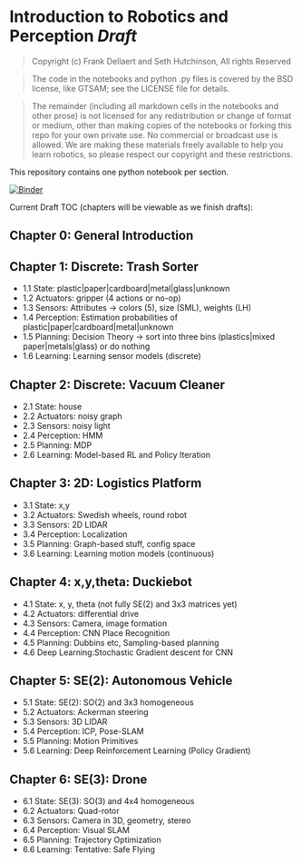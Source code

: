 # Introduction to Robotics and Perception *Draft*

> Copyright (c) Frank Dellaert and Seth Hutchinson, All rights Reserved

> The code in the notebooks and python .py files is covered by the BSD license, like GTSAM; see the LICENSE file for details.

> The remainder (including all markdown cells in the notebooks and other prose) is not licensed for any redistribution or change of format or medium, other than making copies of the notebooks or forking this repo for your own private use. No commercial or broadcast use is allowed. We are making these materials freely available to help you learn robotics, so please respect our copyright and these restrictions.


This repository contains one python notebook per section.

[![Binder](https://mybinder.org/badge_logo.svg)](https://mybinder.org/v2/gh/gtbook/robotics/HEAD)

Current Draft TOC (chapters will be viewable as we finish drafts):

## Chapter 0: General Introduction

## Chapter 1: Discrete: Trash Sorter
- 1.1 State:	    plastic|paper|cardboard|metal|glass|unknown
- 1.2 Actuators: 	gripper (4 actions or no-op)
- 1.3 Sensors: 	    Attributes -> colors (5), size (SML), weights (LH)
- 1.4 Perception: 	Estimation probabilities of plastic|paper|cardboard|metal|unknown
- 1.5 Planning:     Decision Theory -> sort into three bins (plastics|mixed paper|metals|glass) or do nothing
- 1.6 Learning:     Learning sensor models (discrete)

## Chapter 2: Discrete: Vacuum Cleaner
- 2.1 State:		house
- 2.2 Actuators: 	noisy graph
- 2.3 Sensors: 	    noisy light
- 2.4 Perception: 	HMM
- 2.5 Planning: 	MDP
- 2.6 Learning:     Model-based RL and Policy Iteration

## Chapter 3: 2D: Logistics Platform
- 3.1 State:		x,y
- 3.2 Actuators: 	Swedish wheels, round robot
- 3.3 Sensors: 	    2D LIDAR
- 3.4 Perception: 	Localization
- 3.5 Planning: 	Graph-based stuff, config space
- 3.6 Learning:     Learning motion models (continuous)

## Chapter 4: x,y,theta: Duckiebot
- 4.1 State:		x, y, theta (not fully SE(2) and 3x3 matrices yet)
- 4.2 Actuators: 	differential drive
- 4.3 Sensors: 	    Camera, image formation
- 4.4 Perception: 	CNN Place Recognition
- 4.5 Planning: 	Dubbins etc, Sampling-based planning
- 4.6 Deep Learning:Stochastic Gradient descent for CNN

## Chapter 5: SE(2): Autonomous Vehicle
- 5.1 State:		SE(2): SO(2) and 3x3 homogeneous
- 5.2 Actuators: 	Ackerman steering
- 5.3 Sensors: 	    3D LIDAR
- 5.4 Perception: 	ICP, Pose-SLAM
- 5.5 Planning: 	Motion Primitives
- 5.6 Learning: 	Deep Reinforcement Learning (Policy Gradient)

## Chapter 6: SE(3): Drone
- 6.1 State:		SE(3): SO(3) and 4x4 homogeneous
- 6.2 Actuators: 	Quad-rotor
- 6.3 Sensors: 	    Camera in 3D, geometry, stereo
- 6.4 Perception: 	Visual SLAM
- 6.5 Planning: 	Trajectory Optimization
- 6.6 Learning:     Tentative: Safe Flying
